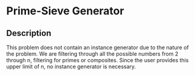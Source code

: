 # Prime-Sieve Generator

## Description
This problem does not contain an instance generator
due to the nature of the problem. We are filtering 
through all the possible numbers from 2 through n,
filtering for primes or composites. Since the user
provides this upper limit of n, no instance
generator is necessary.
